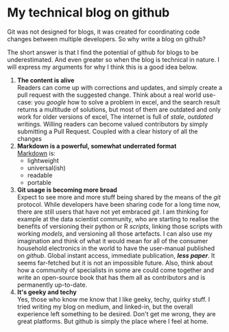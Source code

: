# My technical blog on github

Git was not designed for blogs, it was created for coordinating code changes between multiple developers. So why write a blog on github?

The short answer is that I find the potential of github for blogs to be underestimated. And even greater so when the blog is technical in nature. 
I will express my arguments for why I think this is a good idea below.
1. **The content is alive**  
Readers can come up with corrections and updates, and simply create a pull request with the suggested change. 
Think about a real world use-case: you *google* how to solve a problem in excel, and the search result returns a multitude of solutions, but most of them are outdated and only work for older versions of excel, The internet is full of *stale*, *outdated* writings. Willing readers can become valued contributors by simply submitting a Pull Request. Coupled with a clear history of all the changes
1. **Markdown is a powerful, somewhat underrated format**  
[Markdown](https://en.wikipedia.org/wiki/Markdown) is:
      - lightweight
      - universal(ish)
      - readable
      - portable
1. **Git usage is becoming more broad**  
Expect to see more and more stuff being shared by the means of the *git* protocol. 
While developers have been sharing code for a long time now, there are still users that have not yet embraced *git*. 
I am thinking for example at the data scientist community, who are starting to realise the benefits of versioning their python or R *scripts*, linking those scripts with working *models*, and versioning all those artefacts. 
I can also use my imagination and think of what it would mean for all of the consumer household electronics in the world to have the user-manual published on *github*. Global instant access, immediate publication, ***less paper***. It seems far-fetched but it is not an impossible future. 
Also, think about how a community of specialists in some are could come together and write an open-source book that has them all as contributors and is permanently up-to-date. 
1. **It's geeky and techy**  
Yes, those who know me know that I like geeky, techy, quirky stuff. 
I tried writing my blog on medium, and linked-in, but the overall experience left something to be desired. Don't get me wrong, they are great platforms. But github is simply the place where I feel at home.
